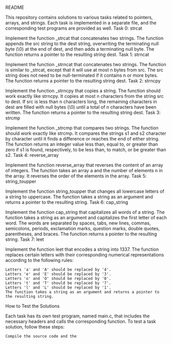 README

This repository contains solutions to various tasks related to pointers, arrays, and strings. Each task is implemented in a separate file, and the corresponding test programs are provided as well.
Task 0: strcat

Implement the function _strcat that concatenates two strings. The function appends the src string to the dest string, overwriting the terminating null byte (\0) at the end of dest, and then adds a terminating null byte. The function returns a pointer to the resulting string dest.
Task 1: strncat

Implement the function _strncat that concatenates two strings. The function is similar to _strcat, except that it will use at most n bytes from src. The src string does not need to be null-terminated if it contains n or more bytes. The function returns a pointer to the resulting string dest.
Task 2: strncpy

Implement the function _strncpy that copies a string. The function should work exactly like strncpy. It copies at most n characters from the string src to dest. If src is less than n characters long, the remaining characters in dest are filled with null bytes (\0) until a total of n characters have been written. The function returns a pointer to the resulting string dest.
Task 3: strcmp

Implement the function _strcmp that compares two strings. The function should work exactly like strcmp. It compares the strings s1 and s2 character by character until it finds a difference or reaches the end of either string. The function returns an integer value less than, equal to, or greater than zero if s1 is found, respectively, to be less than, to match, or be greater than s2.
Task 4: reverse_array

Implement the function reverse_array that reverses the content of an array of integers. The function takes an array a and the number of elements n in the array. It reverses the order of the elements in the array.
Task 5: string_toupper

Implement the function string_toupper that changes all lowercase letters of a string to uppercase. The function takes a string as an argument and returns a pointer to the resulting string.
Task 6: cap_string

Implement the function cap_string that capitalizes all words of a string. The function takes a string as an argument and capitalizes the first letter of each word. The words are separated by spaces, tabs, new lines, commas, semicolons, periods, exclamation marks, question marks, double quotes, parentheses, and braces. The function returns a pointer to the resulting string.
Task 7: leet

Implement the function leet that encodes a string into 1337. The function replaces certain letters with their corresponding numerical representations according to the following rules:

    Letters 'a' and 'A' should be replaced by '4'.
    Letters 'e' and 'E' should be replaced by '3'.
    Letters 'o' and 'O' should be replaced by '0'.
    Letters 't' and 'T' should be replaced by '7'.
    Letters 'l' and 'L' should be replaced by '1'.
    The function takes a string as an argument and returns a pointer to the resulting string.

How to Test the Solutions

Each task has its own test program, named main.c, that includes the necessary headers and calls the corresponding function. To test a task solution, follow these steps:

    Compile the source code and the
    